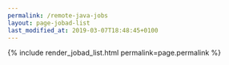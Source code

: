 ```yaml
---
permalink: /remote-java-jobs
layout: page-jobad-list
last_modified_at: 2019-03-07T18:48:45+0100
---
```

{% include render_jobad_list.html permalink=page.permalink %}
